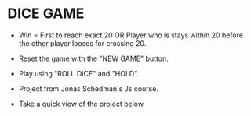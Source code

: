 # DICE GAME

- Win = First to reach exact 20 OR Player who is stays within 20 before the other player looses for crossing 20.
- Reset the game with the "NEW GAME" button.
- Play using "ROLL DICE" and "HOLD".
- Project from Jonas Schedman's Js course.

- Take a quick view of the project below,
